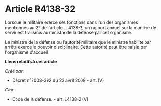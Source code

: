 # Article R4138-32

Lorsque le militaire exerce ses fonctions dans l'un des organismes mentionnés au 2° de l'article L. 4138-2, un rapport annuel
sur la manière de servir est transmis au ministre de la défense par cet organisme. 

Le ministre de la défense ou l'autorité militaire que le ministre habilite par arrêté exerce le pouvoir disciplinaire. Cette
autorité peut être saisie par l'organisme d'accueil.

**Liens relatifs à cet article**

_Créé par_:

  - Décret n°2008-392 du 23 avril 2008 - art. (V)

_Cite_:

  - Code de la défense. - art. L4138-2 (V)
